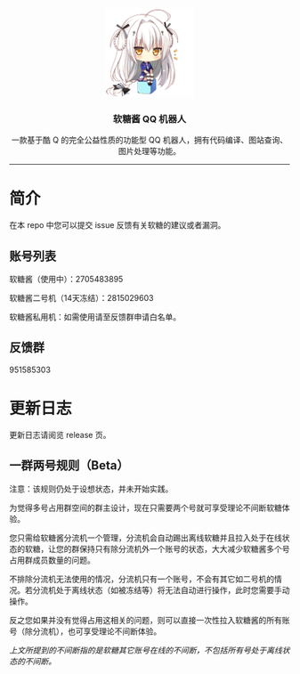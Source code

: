 <div align="center">
  <img width="160" src="favicon.png" alt="logo">

### 软糖酱 QQ 机器人

一款基于酷 Q 的完全公益性质的功能型 QQ 机器人，拥有代码编译、图站查询、图片处理等功能。

----
</div>

# 简介
在本 repo 中您可以提交 issue 反馈有关软糖的建议或者漏洞。

## 账号列表
软糖酱（使用中）：2705483895

软糖酱二号机（14天冻结）：2815029603

软糖酱私用机：如需使用请至反馈群申请白名单。

## 反馈群
951585303

# 更新日志
更新日志请阅览 release 页。

## 一群两号规则（Beta）

注意：该规则仍处于设想状态，并未开始实践。

为觉得多号占用群空间的群主设计，现在只需要两个号就可享受理论不间断软糖体验。

您只需给软糖酱分流机一个管理，分流机会自动踢出离线软糖并且拉入处于在线状态的软糖，让您的群保持只有除分流机外一个账号的状态，大大减少软糖酱多个号占用群成员数量的问题。

不排除分流机无法使用的情况，分流机只有一个账号，不会有其它如二号机的情况。若分流机处于离线状态（如被冻结等）将无法自动进行操作，此时您需要手动操作。

反之您如果并没有觉得占用这相关的问题，则可以直接一次性拉入软糖酱的所有账号（除分流机），也可享受理论不间断体验。

*上文所提到的不间断指的是软糖其它账号在线的不间断，不包括所有号处于离线状态的不间断。*

